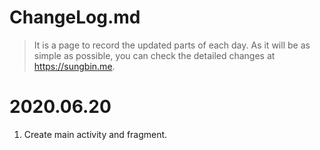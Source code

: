 # ChangeLog.md
> It is a page to record the updated parts of each day.
As it will be as simple as possible, you can check the detailed changes at https://sungbin.me.


<!-- 넨카가 한글로 쓰면 내가 알어서 영어로 바꿈 -->


# 2020.06.20
1. Create main activity and fragment.

